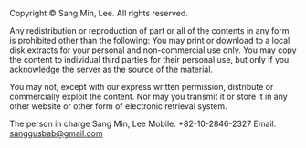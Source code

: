 Copyright © Sang Min, Lee. All rights reserved.

Any redistribution or reproduction of part or all of the contents
in any form is prohibited other than the following:
You may print or download to a local disk extracts for your
personal and non-commercial use only.
You may copy the content to individual third parties for their
personal use, but only if you acknowledge the server as the source of the material.

You may not, except with our express written permission,
distribute or commercially exploit the content.
Nor may you transmit it or store it in any other website or other
form of electronic retrieval system.

The person in charge
Sang Min, Lee
Mobile. +82-10-2846-2327
Email. sanggusbab@gmail.com